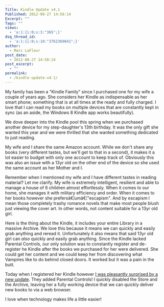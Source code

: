 ```yaml
---
Title: Kindle Update v4.1
Published: 2012-08-27 14:58:14
Excerpt: ""
Tags: ""
views:
  - 'a:1:{i:0;s:3:"365";}'
dsq_thread_id:
  - 'a:1:{i:0;s:10:"3762369841";}'
author:
  - Marc LaFleur
post_date:
  - 2012-08-27 14:58:14
post_excerpt:
  - ""
permalink:
  - /kindle-update-v4-1/
---
```

<p>My family has been a "Kindle Family" since I purchased one for my wife a couple of years ago. She considers her Kindle as indispensable as her smart phone; something that is at all times at the ready and fully charged. I love that I can read my books on multiple devices that are constantly kept in sync (as an aside, the Windows 8 Kindle app works beautifully). </p> <p>We dove deeper into the Kindle pool this spring when we purchased another device for my step-daughter's 13th birthday. It was the only gift she wanted this year and we were thrilled that she wanted something dedicated to just reading. </p> <p>My wife and I share the same Amazon account. While we don't share any books (very different tastes, but we'll get to that in a second), it makes it a lot easier to budget with only one account to keep track of. Obviously this was also an issue with a 13yr old on the other end of the device so she used the same account as her Mother and I. </p> <p>Remember when I mentioned my wife and I have different tastes in reading material? Let me clarify. My wife is extremely intelligent, resilient and able to manage a house of 6 children almost effortlessly. When it comes to our home, she manages it with military efficiency and order. When it comes to her books however she prefersâ€¦umâ€¦"escapism". And by escapism I mean those completely trashy romance novels that make most people blush just viewing the cover art. In other words, not content suitable for a 13yr old girl. </p> <p>Here is the thing about the Kindle, it includes your entire Library in a massive Archive. We love this because it means we can quickly and easily grab anything and reread it. Unfortunately it also means that said 13yr old girl can <em>also</em> quickly and easily grab anything. Since the Kindle lacked Parental Controls, our only solution was to constantly register and de-register he Kindle after the books we purchased for her were delivered. She could get her content and we could keep her from discovering what Vampires like to do behind closed doors. It worked but it was a pain in the butt. </p> <p>Today when I registered her Kindle however <a href="http://www.amazon.com/gp/help/customer/display.html/ref=hp_navbox_top_kindlelgi?nodeId=200774090" target="_blank">I was pleasantly surprised by a new update</a>. They added Parental Controls! I quickly disabled the Store and the Archive, leaving her a fully working device that we can quickly deliver new books to via a web browser.</p> <p>I love when technology makes life a little easier!</p>